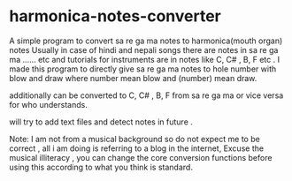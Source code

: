 # harmonica-notes-converter
A simple program to convert sa re ga ma notes to harmonica(mouth organ) notes
Usually in case of hindi and nepali songs there are notes in sa re ga ma ...... etc and tutorials for instruments are in notes like C, C# , B, F etc . 
I made this program to directly give sa re ga ma notes to hole number with blow and draw where number mean blow and (number) mean draw.

additionally can be converted to C, C# , B, F  from sa re ga ma or vice versa for who understands.

will try to add text files and detect notes in future . 

Note: I am not from a musical background so do not expect me to be correct , all i am doing is referring to a blog in the internet, Excuse the musical illiteracy , you can change the core conversion functions before using this according to what you think is standard.